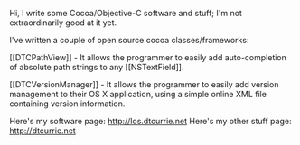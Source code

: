 

Hi, I write some Cocoa/Objective-C software and stuff; I'm not extraordinarily good at it yet.

I've written a couple of open source cocoa classes/frameworks:

[[DTCPathView]] - It allows the programmer to easily add auto-completion of absolute path strings to any [[NSTextField]]. 

[[DTCVersionManager]] - It allows the programmer to easily add version management to their OS X application, using a simple online XML file containing version information.

Here's my software page:  http://los.dtcurrie.net
Here's my other stuff page:  http://dtcurrie.net